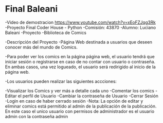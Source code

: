 ﻿# Final Baleani


-Video de demostracion https://www.youtube.com/watch?v=xEoFZJqg3Rk
-Proyecto Final Coder House - Python
-Comisión: 43870
-Alumno: Luciano Baleani
-Proyecto
-Biblioteca de Comics


-Descripción del Proyecto
-Página Web destinada a usuarios que deseen conocer más del mundo de Comics.

-Para poder ver los comics en la página página web, el usuario tendrá que iniciar sesión o registrarse en caso de no contar con usuario o contraseña. En ambas casos, una vez logueado, el usuario será redirigido al inicio de la página web.

-Los usuarios pueden realizar las siguientes accciones:

-Visualizar los Comics y ver más a detalle cada uno
-Comentar los comics
-Editar el perfil de Usuario
-Cambiar la contraseña de Usuario
-Cerrar Sesión
-Login en caso de haber cerrado sesión
-Nota: La opción de editar y eliminar comics está permitido al admin de la publicación de la publicación. En este caso el unico usuario con permisos de administrador es el usuario admin con la contraseña admin
